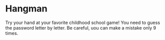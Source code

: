 # Hangman
Try your hand at your favorite childhood school game!
You need to guess the password letter by letter. 
Be careful, uou can make a mistake only 9 times.
